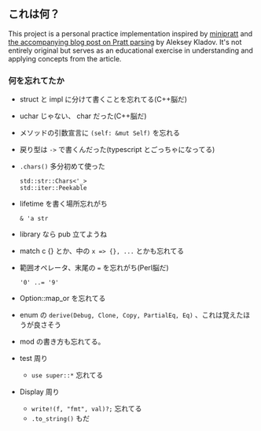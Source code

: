 ## これは何？

This project is a personal practice implementation inspired by [minipratt](https://github.com/matklad/minipratt) and [the accompanying blog post on Pratt parsing](https://matklad.github.io/2020/04/13/simple-but-powerful-pratt-parsing.html) by Aleksey Kladov. It's not entirely original but serves as an educational exercise in understanding and applying concepts from the article.

### 何を忘れてたか

- struct と impl に分けて書くことを忘れてる(C++脳だ)
- uchar じゃない、 char だった(C++脳だ)
- メソッドの引数宣言に `(self: &mut Self)` を忘れる

- 戻り型は `->` で書くんだった(typescript とごっちゃになってる)
- `.chars()` 多分初めて使った
  ```
  std::str::Chars<'_>
  std::iter::Peekable
  ```
- lifetime を書く場所忘れがち
  ```
  & 'a str
  ```
- library なら pub 立てようね
- match c {} とか、中の `x => {}, ...` とかも忘れてる
- 範囲オペレータ、末尾の `=` を忘れがち(Perl脳だ)
  ```
  '0' ..= '9'
  ```
- Option::map_or を忘れてる
- enum の `derive(Debug, Clone, Copy, PartialEq, Eq)` 、これは覚えたほうが良さそう

- mod の書き方も忘れてる。
- test 周り
  - `use super::*` 忘れてる
- Display 周り
  - `write!(f, "fmt", val)?;` 忘れてる
  - `.to_string()` もだ
